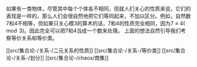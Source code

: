 
如果有一类物体，尽管其中每个个体各不相同，但就人们关心的性质来说，它们的表现是一样的，那么人们会很自然地把它们等同起来，不加以区分。例如，自然数$7$和$4$不相等，但如果只关心模$3$的算术的话，$7$和$4$的性质完全相同，因为$7≡4(\mod 3)$。因此完全可以把$7$和$4$当成一个数来处理。
上面的想法自然引导我们考察等价关系和等价类。

[[src/集合论-/关系-/二元关系的性质]]
[[src/集合论-/关系-/等价类]]
[[src/集合论-/关系-/划分]]
[[src/集合论-/chaos/商集]]
